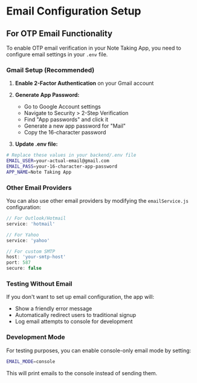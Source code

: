 # Email Configuration Setup

## For OTP Email Functionality

To enable OTP email verification in your Note Taking App, you need to configure email settings in your `.env` file.

### Gmail Setup (Recommended)

1. **Enable 2-Factor Authentication** on your Gmail account
2. **Generate App Password:**
   - Go to Google Account settings
   - Navigate to Security > 2-Step Verification
   - Find "App passwords" and click it
   - Generate a new app password for "Mail"
   - Copy the 16-character password

3. **Update .env file:**
```bash
# Replace these values in your backend/.env file
EMAIL_USER=your-actual-email@gmail.com
EMAIL_PASS=your-16-character-app-password
APP_NAME=Note Taking App
```

### Other Email Providers

You can also use other email providers by modifying the `emailService.js` configuration:

```javascript
// For Outlook/Hotmail
service: 'hotmail'

// For Yahoo
service: 'yahoo'

// For custom SMTP
host: 'your-smtp-host'
port: 587
secure: false
```

### Testing Without Email

If you don't want to set up email configuration, the app will:
- Show a friendly error message
- Automatically redirect users to traditional signup
- Log email attempts to console for development

### Development Mode

For testing purposes, you can enable console-only email mode by setting:
```bash
EMAIL_MODE=console
```

This will print emails to the console instead of sending them.
